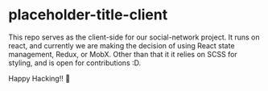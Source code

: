 # placeholder-title-client

This repo serves as the client-side for our social-network project. It runs on react, and currently we are making the decision of using React state management, Redux, or MobX. Other than that it it relies on SCSS for styling, and is open for contributions :D.

Happy Hacking!! 🚀
